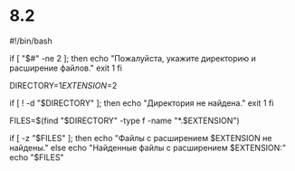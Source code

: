 # 8.2
#!/bin/bash

if [ "$#" -ne 2 ]; then
    echo "Пожалуйста, укажите директорию и расширение файлов."
    exit 1
fi

DIRECTORY=$1
EXTENSION=$2


if [ ! -d "$DIRECTORY" ]; then
    echo "Директория не найдена."
    exit 1
fi

FILES=$(find "$DIRECTORY" -type f -name "*.$EXTENSION")


if [ -z "$FILES" ]; then
    echo "Файлы с расширением $EXTENSION не найдены."
else
    echo "Найденные файлы с расширением $EXTENSION:"
    echo "$FILES"


